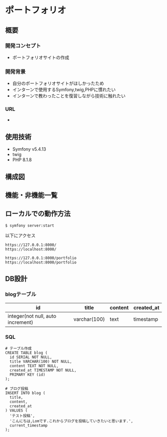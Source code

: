 # ポートフォリオ

## 概要
### 開発コンセプト
- ポートフォリオサイトの作成

### 開発背景
- 自分のポートフォリオサイトがほしかったため
- インターンで使用するSymfony,twig,PHPに慣れたい
- インターンで教わったことを復習しながら技術に触れたい

### URL
- 

## 使用技術
- Symfony v5.4.13
- twig 
- PHP 8.1.8

## 構成図


## 機能・非機能一覧


## ローカルでの動作方法
```
$ symfony server:start
```

以下にアクセス
```
https://127.0.0.1:8000/
https://localhost:8000/

https://127.0.0.1:8000/portfolio
https://localhost:8000/portfolio
```

## DB設計
### blogテーブル
| id | title | content | created_at |
| ---- | ---- | ---- | ---- |
| integer(not null, auto increment) | varchar(100) | text | timestamp |

### SQL
```
# テーブル作成
CREATE TABLE blog (
  id SERIAL NOT NULL,
  title VARCHAR(100) NOT NULL,
  content TEXT NOT NULL,
  created_at TIMESTAMP NOT NULL,
  PRIMARY KEY (id)
);

# ブログ投稿
INSERT INTO blog (
  title,
  content,
  created_at
) VALUES (
  'テスト投稿',
  'こんにちは,Lomです.これからブログを投稿していきたいと思います.',
  current_timestamp
);
```